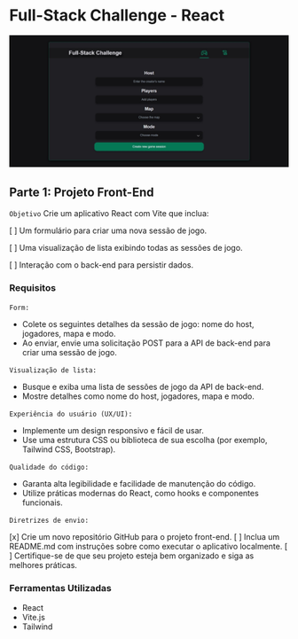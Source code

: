 # Full-Stack Challenge - React

![homePage](/public//PageInitial.jpg)

## Parte 1: Projeto Front-End

`Objetivo`
Crie um aplicativo React com Vite que inclua:

[ ] Um formulário para criar uma nova sessão de jogo.

[ ] Uma visualização de lista exibindo todas as sessões de jogo.

[ ] Interação com o back-end para persistir dados.

### Requisitos

`Form:`

  - Colete os seguintes detalhes da sessão de jogo: nome do host, jogadores, mapa e modo.
  - Ao enviar, envie uma solicitação POST para a API de back-end para criar uma sessão de jogo.

`Visualização de lista:`

  - Busque e exiba uma lista de sessões de jogo da API de back-end.
  - Mostre detalhes como nome do host, jogadores, mapa e modo.

`Experiência do usuário (UX/UI):`

  - Implemente um design responsivo e fácil de usar.
  - Use uma estrutura CSS ou biblioteca de sua escolha (por exemplo, Tailwind CSS, Bootstrap).

`Qualidade do código:`

  - Garanta alta legibilidade e facilidade de manutenção do código.
  - Utilize práticas modernas do React, como hooks e componentes funcionais.

`Diretrizes de envio:`

  [x] Crie um novo repositório GitHub para o projeto front-end.
  [ ] Inclua um README.md com instruções sobre como executar o aplicativo localmente.
  [ ] Certifique-se de que seu projeto esteja bem organizado e siga as melhores práticas.

### Ferramentas Utilizadas

- React
- Vite.js
- Tailwind
